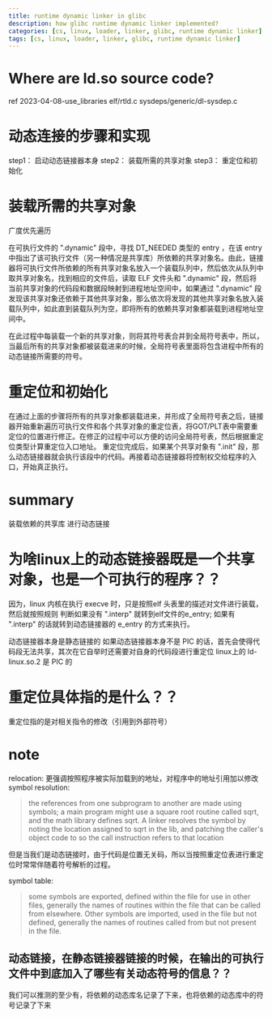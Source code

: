```yaml
---
title: runtime dynamic linker in glibc
description: how glibc runtime dynamic linker implemented?
categories: [cs, linux, loader, linker, glibc, runtime dynamic linker]
tags: [cs, linux, loader, linker, glibc, runtime dynamic linker]
---
```



# Where are ld.so source code?
ref 2023-04-08-use_libraries
elf/rtld.c
sysdeps/generic/dl-sysdep.c
# 动态连接的步骤和实现
step1：
启动动态链接器本身
step2：
装载所需的共享对象
step3：
重定位和初始化

# 装载所需的共享对象
广度优先遍历

在可执行文件的 ".dynamic" 段中，寻找 DT_NEEDED 类型的 entry ，在该 entry 中指出了该可执行文件（另一种情况是共享库）所依赖的共享对象名。由此，链接器将可执行文件所依赖的所有共享对象名放入一个装载队列中，然后依次从队列中取共享对象名，找到相应的文件后，读取 ELF 文件头和 ".dynamic" 段，然后将当前共享对象的代码段和数据段映射到进程地址空间中，如果通过 ".dynamic" 段发现该共享对象还依赖于其他共享对象，那么依次将发现的其他共享对象名放入装载队列中，如此直到装载队列为空，即将所有的依赖共享对象都装载到进程地址空间中。

在此过程中每装载一个新的共享对象，则将其符号表合并到全局符号表中，所以，当最后所有的共享对象都被装载进来的时候，全局符号表里面将包含进程中所有的动态链接所需要的符号。
# 重定位和初始化
在通过上面的步骤将所有的共享对象都装载进来，并形成了全局符号表之后，链接器开始重新遍历可执行文件和各个共享对象的重定位表，将GOT/PLT表中需要重定位的位置进行修正。在修正的过程中可以方便的访问全局符号表，然后根据重定位类型计算重定位入口地址。
重定位完成后，如果某个共享对象有 ".init" 段，那么动态链接器就会执行该段中的代码。再接着动态链接器将控制权交给程序的入口，开始真正执行。


# summary
装载依赖的共享库
进行动态链接



# 为啥linux上的动态链接器既是一个共享对象，也是一个可执行的程序？？
因为，linux 内核在执行 execve 时，只是按照elf 头表里的描述对文件进行装载，然后就按照规则 判断如果没有 ".interp" 就转到elf文件的e_entry; 如果有 ".interp" 的话就转到动态链接器的 e_entry 的方式来执行。

动态链接器本身是静态链接的
如果动态链接器本身不是 PIC 的话，首先会使得代码段无法共享，其次在它自举时还需要对自身的代码段进行重定位
linux上的 ld-linux.so.2 是 PIC 的


# 重定位具体指的是什么？？
重定位指的是对相关指令的修改（引用到外部符号）


# note
relocation: 更强调按照程序被实际加载到的地址，对程序中的地址引用加以修改
symbol resolution: 
> the references from one subprogram to another are made using symbols; a main program might use a square root routine called sqrt, and the math library defines sqrt. A linker resolves the symbol by noting the location assigned to sqrt in the lib, and patching the caller's object code to so the call instruction refers to that location



但是当我们是动态链接时，由于代码是位置无关码，所以当按照重定位表进行重定位时常常伴随着符号解析的过程。



symbol table:
> some symbols are exported, defined within the file for use in other files, generally the names of routines within the file that can be called from elsewhere. Other symbols are imported, used in the file but not defined, generally the names of routines called from but not present in the file.


## 动态链接，在静态链接器链接的时候，在输出的可执行文件中到底加入了哪些有关动态符号的信息？？
我们可以推测的至少有，将依赖的动态库名记录了下来，也将依赖的动态库中的符号记录了下来